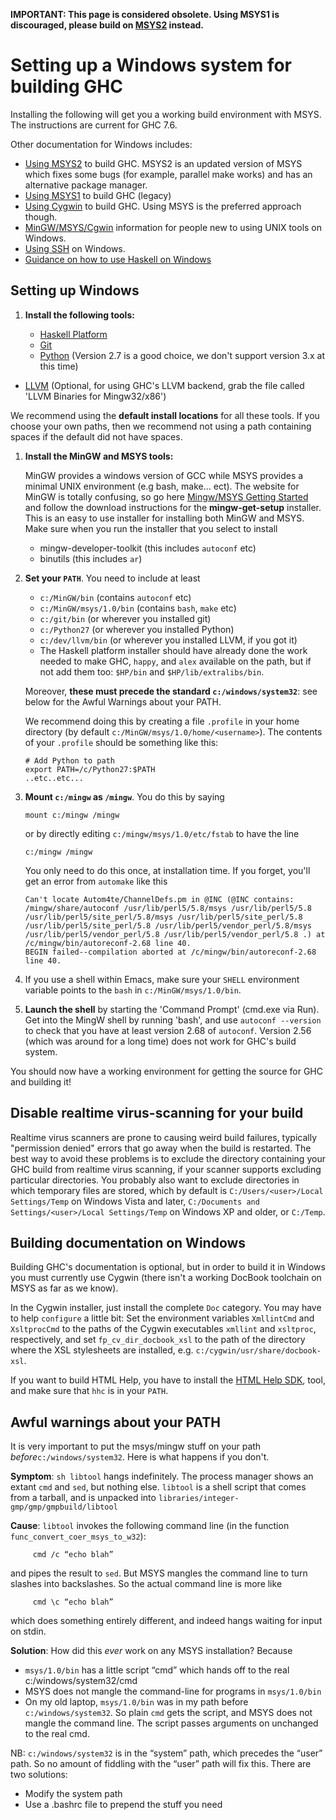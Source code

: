 **IMPORTANT: This page is considered obsolete. Using MSYS1 is discouraged, please build on [MSYS2](building/preparation/windows) instead.**

# Setting up a Windows system for building GHC


Installing the following will get you a working build environment with MSYS. The instructions are current for GHC 7.6.


Other documentation for Windows includes:

- [Using MSYS2](building/preparation/windows/msys2) to build GHC. MSYS2 is an updated version of MSYS which fixes some bugs (for example, parallel make works) and has an alternative package manager.
- [Using MSYS1](building/preparation/windows/msys1) to build GHC (legacy)
- [Using Cygwin](building/windows/cygwin) to build GHC. Using MSYS is the preferred approach though.
- [MinGW/MSYS/Cgwin](building/platforms/windows) information for people new to using UNIX tools on Windows.
- [Using SSH](building/windows/ssh) on Windows.
- [Guidance on how to use Haskell on Windows](http://www.haskell.org/haskellwiki/Windows)

## Setting up Windows

1. **Install the following tools:**

   - [Haskell Platform](http://hackage.haskell.org/platform/)
   - [Git](http://git-scm.com/)
   - [Python](http://python.org/) (Version 2.7 is a good choice, we don't support version 3.x at this time)
  - [LLVM](http://www.llvm.org/releases/download.html) (Optional, for using GHC's LLVM backend, grab the file called 'LLVM Binaries for Mingw32/x86')

   We recommend using the **default install locations** for all these tools.  If you choose your own paths, then we recommend not using a path containing spaces if the default did not have spaces.

1. **Install the MinGW and MSYS tools:**

   MinGW provides a windows version of GCC while MSYS provides a minimal UNIX environment (e.g bash, make... ect). The website for MinGW is totally confusing, so go here [Mingw/MSYS Getting Started](http://www.mingw.org/wiki/Getting_Started) and follow the download instructions for the **mingw-get-setup** installer. This is an easy to use installer for installing both MinGW and MSYS.   Make sure when you run the installer that you select to install 

   - mingw-developer-toolkit (this includes `autoconf` etc)
   - binutils (this includes `ar`)

1. **Set your `PATH`**. You need to include at least

   - `c:/MinGW/bin` (contains `autoconf` etc)
   - `c:/MinGW/msys/1.0/bin` (contains `bash`, `make` etc)
   - `c:/git/bin` (or wherever you installed git)
   - `c:/Python27` (or wherever you installed Python)
   - `c:/dev/llvm/bin` (or wherever you installed LLVM, if you got it)
   - The Haskell platform installer should have already done the work needed to make GHC, `happy`, and `alex` available on the path, but if not add them too: `$HP/bin` and `$HP/lib/extralibs/bin`. 

   Moreover, **these must precede the standard `c:/windows/system32`**: see below for the Awful Warnings about your PATH.  

   We recommend doing this by creating a file `.profile` in your home directory (by default `c:/MinGW/msys/1.0/home/<username>`). The contents of your `.profile` should be something like this:

   ```wiki
   # Add Python to path
   export PATH=/c/Python27:$PATH
   ..etc..etc...
   ```

1. **Mount `c:/mingw` as `/mingw`**.  You do this by saying

   ```wiki
   mount c:/mingw /mingw
   ```

   or by directly editing `c:/mingw/msys/1.0/etc/fstab` to have the line

   ```wiki
   c:/mingw /mingw
   ```

   You only need to do this once, at installation time. If you forget, you'll get an error from `automake` like this

   ```wiki
   Can't locate Autom4te/ChannelDefs.pm in @INC (@INC contains: /mingw/share/autoconf /usr/lib/perl5/5.8/msys /usr/lib/perl5/5.8 /usr/lib/perl5/site_perl/5.8/msys /usr/lib/perl5/site_perl/5.8 /usr/lib/perl5/site_perl/5.8 /usr/lib/perl5/vendor_perl/5.8/msys /usr/lib/perl5/vendor_perl/5.8 /usr/lib/perl5/vendor_perl/5.8 .) at /c/mingw/bin/autoreconf-2.68 line 40.
   BEGIN failed--compilation aborted at /c/mingw/bin/autoreconf-2.68 line 40.
   ```

1. If you use a shell within Emacs, make sure your `SHELL` environment variable points to the `bash` in `c:/MinGW/msys/1.0/bin`. 

1. **Launch the shell** by starting the 'Command Prompt' (cmd.exe via Run). Get into the MingW shell by running 'bash', and  use `autoconf --version` to check that you have at least version 2.68 of `autoconf`. Version 2.56 (which was around for a long time) does not work for GHC's build system.


You should now have a working environment for getting the source for GHC and building it!

## Disable realtime virus-scanning for your build


Realtime virus scanners are prone to causing weird build failures, typically "permission denied" errors that go away when the build is restarted.  The best way to avoid these problems is to exclude the directory containing your GHC build from realtime virus scanning, if your scanner supports excluding particular directories.  You probably also want to exclude directories in which temporary files are stored, which by default is `C:/Users/<user>/Local Settings/Temp` on Windows Vista and later, `C:/Documents and Settings/<user>/Local Settings/Temp` on Windows XP and older, or `C:/Temp`.

## Building documentation on Windows


Building GHC's documentation is optional, but in order to build it in Windows you must currently use Cygwin (there isn't a working DocBook toolchain on MSYS as far as we know).


In the Cygwin installer, just install the complete `Doc` category. You may have to help `configure` a little bit: Set the environment variables `XmllintCmd` and `XsltprocCmd` to the paths of the Cygwin executables `xmllint` and `xsltproc`, respectively, and set `fp_cv_dir_docbook_xsl` to the path of the directory where the XSL stylesheets are installed, e.g. `c:/cygwin/usr/share/docbook-xsl`.    


If you want to build HTML Help, you have to install the [HTML Help SDK](http://msdn.microsoft.com/library/default.asp?url=/library/en-us/htmlhelp/html/hworiHTMLHelpStartPage.asp), tool, and make sure that `hhc` is in your `PATH`.

## Awful warnings about your PATH


It is very important to put the msys/mingw stuff on your path *before*`c:/windows/system32`. Here is what happens if you don't.

**Symptom**: `sh libtool` hangs indefinitely.  The process manager shows an extant `cmd` and `sed`, but nothing else.  `libtool` is a shell script that comes from a tarball, and is unpacked into `libraries/integer-gmp/gmp/gmpbuild/libtool`

**Cause**: `libtool` invokes the following command line (in the function `func_convert_coer_msys_to_w32`):

```wiki
     cmd /c “echo blah”
```


and pipes the result to `sed`.  But MSYS mangles the command line to turn slashes into backslashes.  So the actual command line is more like

```wiki
     cmd \c “echo blah”
```


which does something entirely different, and indeed hangs waiting for input on stdin.

**Solution**: How did this *ever* work on any MSYS installation?  Because 

- `msys/1.0/bin` has a little script “cmd” which hands off to the real c:/windows/system32/cmd
- MSYS does not mangle the command-line for programs in `msys/1.0/bin`
- On my old laptop, `msys/1.0/bin` was in my path before `c:/windows/system32`.  So plain `cmd` gets the script, and MSYS does not mangle the command line. The script passes arguments on unchanged to the real cmd.


NB: `c:/windows/system32` is in the “system” path, which precedes the “user” path.  So no amount of fiddling with the “user” path will fix this.  There are two solutions:

- Modify the system path
- Use a .bashrc file to prepend the stuff you need
